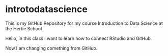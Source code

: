 # introtodatascience
This is my GitHub Repository for my course Introduction to Data Science at the Hertie School

Hello,
in this class I want to learn how to connect RStudio and GitHub.

Now I am changing comething from GitHub.
